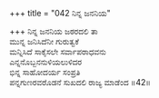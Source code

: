+++
title = "042 ನಿನ್ನ ಜನನಿಯ"

+++
ನಿನ್ನ ಜನನಿಯ ಜಠರದಲಿ ತಾ  
ಮುನ್ನ ಜನಿಸಿದೆನೀ ಗುರುತ್ವಕೆ  
ಮನ್ನಿಸಿದೆ ಸಾಕೈಸಲೇ ಸರ್ವಾಪರಾಧವನು  
ಎನ್ನನೊಬ್ಬನನುಳಿಯಲುಳಿದರ  
ಭಿನ್ನ ಸಾಹೋದರ್ಯ ಸಂಪ್ರತಿ  
ಪನ್ನಗುಣರವರೊಡನೆ ಸುಖದಲಿ ರಾಜ್ಯ ಮಾಡೆಂದ     ॥42॥